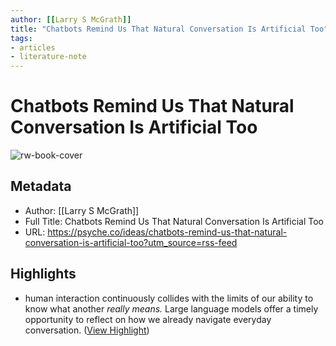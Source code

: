 ```yaml
---
author: [[Larry S McGrath]]
title: "Chatbots Remind Us That Natural Conversation Is Artificial Too"
tags: 
- articles
- literature-note
---
```

# Chatbots Remind Us That Natural Conversation Is Artificial Too

![rw-book-cover](https://omicron.aeon.co/images/0ec8135c-1feb-4cdc-9bff-038d59dd3f70/2700x1530.jpg)

## Metadata
- Author: [[Larry S McGrath]]
- Full Title: Chatbots Remind Us That Natural Conversation Is Artificial Too
- URL: https://psyche.co/ideas/chatbots-remind-us-that-natural-conversation-is-artificial-too?utm_source=rss-feed

## Highlights
- human interaction continuously collides with the limits of our ability to know what another *really means.* Large language models offer a timely opportunity to reflect on how we already navigate everyday conversation. ([View Highlight](https://read.readwise.io/read/01h6p0ranvfmw2tzkfsx7a1dtv))
